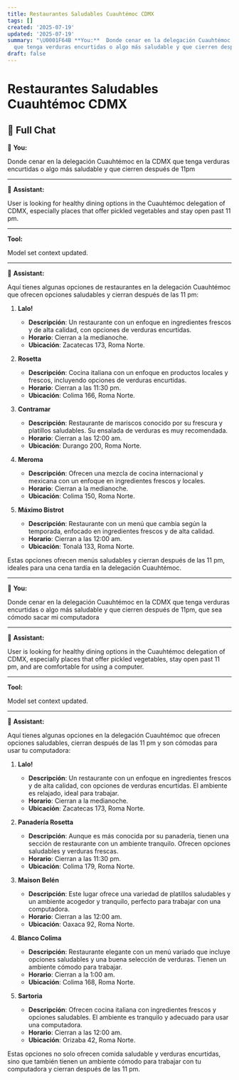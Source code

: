 ```yaml
---
title: Restaurantes Saludables Cuauhtémoc CDMX
tags: []
created: '2025-07-19'
updated: '2025-07-19'
summary: "\U0001F64B **You:**  Donde cenar en la delegación Cuauhtémoc en la CDMX
  que tenga verduras encurtidas o algo más saludable y que cierren después de 11pm"
draft: false
---
```


# Restaurantes Saludables Cuauhtémoc CDMX

## 🧠 Full Chat

🙋 **You:**

Donde cenar en la delegación Cuauhtémoc en la CDMX que tenga verduras encurtidas o algo más saludable y que cierren después de 11pm

---

🤖 **Assistant:**

User is looking for healthy dining options in the Cuauhtémoc delegation of CDMX, especially places that offer pickled vegetables and stay open past 11 pm.

---

**Tool:**

Model set context updated.

---

🤖 **Assistant:**

Aquí tienes algunas opciones de restaurantes en la delegación Cuauhtémoc que ofrecen opciones saludables y cierran después de las 11 pm:

1. **Lalo!**
   - **Descripción**: Un restaurante con un enfoque en ingredientes frescos y de alta calidad, con opciones de verduras encurtidas.
   - **Horario**: Cierran a la medianoche.
   - **Ubicación**: Zacatecas 173, Roma Norte.

2. **Rosetta**
   - **Descripción**: Cocina italiana con un enfoque en productos locales y frescos, incluyendo opciones de verduras encurtidas.
   - **Horario**: Cierran a las 11:30 pm.
   - **Ubicación**: Colima 166, Roma Norte.

3. **Contramar**
   - **Descripción**: Restaurante de mariscos conocido por su frescura y platillos saludables. Su ensalada de verduras es muy recomendada.
   - **Horario**: Cierran a las 12:00 am.
   - **Ubicación**: Durango 200, Roma Norte.

4. **Meroma**
   - **Descripción**: Ofrecen una mezcla de cocina internacional y mexicana con un enfoque en ingredientes frescos y locales. 
   - **Horario**: Cierran a la medianoche.
   - **Ubicación**: Colima 150, Roma Norte.

5. **Máximo Bistrot**
   - **Descripción**: Restaurante con un menú que cambia según la temporada, enfocado en ingredientes frescos y de alta calidad.
   - **Horario**: Cierran a las 12:00 am.
   - **Ubicación**: Tonalá 133, Roma Norte.

Estas opciones ofrecen menús saludables y cierran después de las 11 pm, ideales para una cena tardía en la delegación Cuauhtémoc.

---

🙋 **You:**

Donde cenar en la delegación Cuauhtémoc en la CDMX que tenga verduras encurtidas o algo más saludable y que cierren después de 11pm, que sea cómodo sacar mi computadora

---

🤖 **Assistant:**

User is looking for healthy dining options in the Cuauhtémoc delegation of CDMX, especially places that offer pickled vegetables, stay open past 11 pm, and are comfortable for using a computer.

---

**Tool:**

Model set context updated.

---

🤖 **Assistant:**

Aquí tienes algunas opciones en la delegación Cuauhtémoc que ofrecen opciones saludables, cierran después de las 11 pm y son cómodas para usar tu computadora:

1. **Lalo!**
   - **Descripción**: Un restaurante con un enfoque en ingredientes frescos y de alta calidad, con opciones de verduras encurtidas. El ambiente es relajado, ideal para trabajar.
   - **Horario**: Cierran a la medianoche.
   - **Ubicación**: Zacatecas 173, Roma Norte.

2. **Panadería Rosetta**
   - **Descripción**: Aunque es más conocida por su panadería, tienen una sección de restaurante con un ambiente tranquilo. Ofrecen opciones saludables y verduras frescas.
   - **Horario**: Cierran a las 11:30 pm.
   - **Ubicación**: Colima 179, Roma Norte.

3. **Maison Belén**
   - **Descripción**: Este lugar ofrece una variedad de platillos saludables y un ambiente acogedor y tranquilo, perfecto para trabajar con una computadora.
   - **Horario**: Cierran a las 12:00 am.
   - **Ubicación**: Oaxaca 92, Roma Norte.

4. **Blanco Colima**
   - **Descripción**: Restaurante elegante con un menú variado que incluye opciones saludables y una buena selección de verduras. Tienen un ambiente cómodo para trabajar.
   - **Horario**: Cierran a la 1:00 am.
   - **Ubicación**: Colima 168, Roma Norte.

5. **Sartoria**
   - **Descripción**: Ofrecen cocina italiana con ingredientes frescos y opciones saludables. El ambiente es tranquilo y adecuado para usar una computadora.
   - **Horario**: Cierran a las 12:00 am.
   - **Ubicación**: Orizaba 42, Roma Norte.

Estas opciones no solo ofrecen comida saludable y verduras encurtidas, sino que también tienen un ambiente cómodo para trabajar con tu computadora y cierran después de las 11 pm.